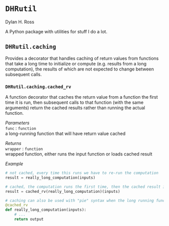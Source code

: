 # `DHRutil`
Dylan H. Ross

A Python package with utilities for stuff I do a lot.


## `DHRutil.caching`

Provides a decorator that handles caching of return values from functions that take a long time to initialize or 
compute (e.g. results from a long computation), the results of which are not expected to change between 
subsequent calls.

### `DHRutil.caching.cached_rv`

A function decorator that caches the return value from a function the first time it is run, then subsequent calls to
that function (with the same arguments) return the cached results rather than running the actual function.

_Parameters_  
`func` : `function`  
a long-running function that will have return value cached

_Returns_  
`wrapper` : `function`  
wrapped function, either runs the input function or loads cached result

_Example_
```python
# not cached, every time this runs we have to re-run the computation
result = really_long_computation(inputs)

# cached, the computation runs the first time, then the cached result is returned subsequently
result = cached_rv(really_long_computation)(inputs)

# caching can also be used with "pie" syntax when the long running function is defined within the script
@cached_rv
def really_long_computation(inputs):
    # ...
    return output
```

